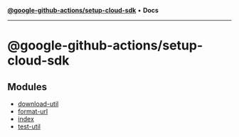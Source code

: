[**@google-github-actions/setup-cloud-sdk**](README.md) • **Docs**

***

# @google-github-actions/setup-cloud-sdk

## Modules

- [download-util](download-util/README.md)
- [format-url](format-url/README.md)
- [index](index/README.md)
- [test-util](test-util/README.md)
